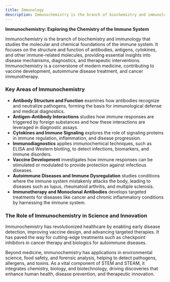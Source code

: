 ```yaml
---
title: Immunology
description: Immunochemistry is the branch of biochemistry and immunology that studies the molecular and chemical foundations of the immune system.
---
```


**Immunochemistry: Exploring the Chemistry of the Immune System**

Immunochemistry is the branch of biochemistry and immunology that studies the molecular and chemical foundations of the immune system. It focuses on the structure and function of antibodies, antigens, cytokines, and other immune-related molecules, providing essential insights into disease mechanisms, diagnostics, and therapeutic interventions. Immunochemistry is a cornerstone of modern medicine, contributing to vaccine development, autoimmune disease treatment, and cancer immunotherapy.

### Key Areas of Immunochemistry

- **Antibody Structure and Function** examines how antibodies recognize and neutralize pathogens, forming the basis for immunological defense and medical diagnostics.
- **Antigen-Antibody Interactions** studies how immune responses are triggered by foreign substances and how these interactions are leveraged in diagnostic assays.
- **Cytokines and Immune Signaling** explores the role of signaling proteins in immune regulation, inflammation, and disease progression.
- **Immunodiagnostics** applies immunochemical techniques, such as ELISA and Western blotting, to detect infections, biomarkers, and immune disorders.
- **Vaccine Development** investigates how immune responses can be stimulated or modulated to provide protection against infectious diseases.
- **Autoimmune Diseases and Immune Dysregulation** studies conditions where the immune system mistakenly attacks the body, leading to diseases such as lupus, rheumatoid arthritis, and multiple sclerosis.
- **Immunotherapy and Monoclonal Antibodies** develops targeted treatments for diseases like cancer and chronic inflammatory conditions by harnessing the immune system.

### The Role of Immunochemistry in Science and Innovation

Immunochemistry has revolutionized healthcare by enabling early disease detection, improving vaccine design, and advancing targeted therapies. It has paved the way for cutting-edge treatments such as checkpoint inhibitors in cancer therapy and biologics for autoimmune diseases.

Beyond medicine, immunochemistry has applications in environmental science, food safety, and forensic analysis, helping to detect pathogens, allergens, and toxins. As a vital component of STEM and STEAM, it integrates chemistry, biology, and biotechnology, driving discoveries that enhance human health, disease prevention, and therapeutic innovation.

